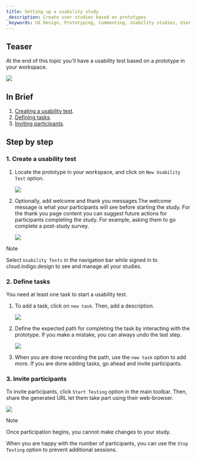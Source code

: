 ```yaml
---
title: Setting up a usability study
_description: Create user studies based on prototypes
_keywords: UX Design, Prototyping, Commenting, Usability studies, User testing
---
```


## Teaser

At the end of this topic you'll have a usability test based on a prototype in your workspace.

![][img-1]


## In Brief

1. [Creating a usability test][a-1].
2. [Defining tasks][a-2].
3. [Inviting participants][a-3].

##  Step by step

### 1. Create a usability test

1. Locate the prototype in your workspace, and click on `New Usability Test` option.

   ![][img-2]
   <br/>

2. Optionally, add welcome and thank you messages.The welcome message is what your participants will see before starting the study. For the thank you page content you can suggest future actions for participants completing the study. For example, asking them to go complete a post-study survey.

   ![][img-3]
   <br/>

> [!note]
> Select `Usability Tests` in the navigation bar while signed in to cloud.indigo.design to see and manage all your studies.


### 2. Define tasks

You need at least one task to start a usability test.

1. To add a task, click on `new task`. Then, add a description.

   ![][img-4]
   <br/>

2. Define the expected path for completing the task by interacting with the prototype. If you make a mistake, you can always undo the last step.

   ![][img-5]
   <br/>

3. When you are done recording the path, use the `new task` option to add more. If you are done adding tasks, go ahead and invite participants.
    
### 3. Invite participants

To invite participants, click `Start Testing` option in the main toolbar. Then, share the generated URL let them take part using their web-browser.

   ![][img-6]
   <br/>

> [!note]
> Once participation begins, you cannot make changes to your study.

When you are happy with the number of participants, you can use the `Stop Testing` option to prevent additional sessions.

[1]: https://www.youtube.com/watch?v=vilyDL4fDT0
[2]: https://cloud.indigo.design/api/shares/qv6uzwx9jwu3/files/project/Money%20App.zip
[3]: https://cloud.indigo.design


[a-1]: #1-create-a-usability-test
[a-2]: #2-define-tasks
[a-3]: #3-invite-participants

[img-1]: ..images/setting_up_a_usability_test_1.png
[img-2]: ..images/setting_up_a_usability_test_2.png
[img-3]: ..images/setting_up_a_usability_test_3.png
[img-4]: ..images/setting_up_a_usability_test_4.png
[img-5]: ..images/setting_up_a_usability_test_5.gif
[img-6]: ..images/setting_up_a_usability_test_6.png
